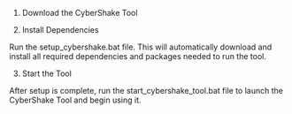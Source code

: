 1. Download the CyberShake Tool

2. Install Dependencies

Run the setup_cybershake.bat file. This will automatically download and install all required dependencies and packages needed to run the tool.

3. Start the Tool

After setup is complete, run the start_cybershake_tool.bat file to launch the CyberShake Tool and begin using it.
